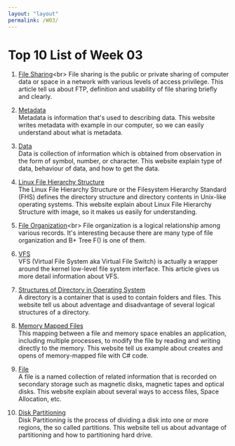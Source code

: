 ```yaml
---
layout: "layout"
permalink: /W03/
---
```


# Top 10 List of Week 03

1. [File Sharing](https://searchmobilecomputing.techtarget.com/definition/file-sharing#:~:text=File%20sharing%20is%20the%20public,various%20levels%20of%20access%20privilege.&text=FTP%20can%20be%20used%20to,from%20an%20FTP%20server%20site.)<br>
File sharing is the public or private sharing of computer data or space in a network with various levels of access privilege. 
This article tell us about FTP, definition and usability of file sharing briefly and clearly.

2. [Metadata](https://appkey.id/pembuatan-website/backend/metadata-adalah/)<br>
Metadata is information that's used to describing data.
This website writes metadata with example in our computer, so we can easily understand about what is metadata.

3. [Data](https://www.jojonomic.com/blog/data-adalah/)<br>
Data is collection of information which is obtained from observation in the form of symbol, number, or character.
This website explain type of data, behaviour of data, and how to get the data.

4. [Linux File Hierarchy Structure](https://www.geeksforgeeks.org/linux-file-hierarchy-structure/)<br>
The Linux File Hierarchy Structure or the Filesystem Hierarchy Standard (FHS) defines the directory structure and directory contents in Unix-like operating systems.
This website explain about Linux File Hierarchy Structure with image, so it makes us easily for understanding.  

5. [File Organization](https://www.javatpoint.com/dbms-file-organization#:~:text=File%20organization%20is%20a%20logical,placed%20on%20the%20storage%20medium.)<br>
File organization is a logical relationship among various records.
It's interesting because there are many type of file organization and B+ Tree F() is one of them.

6. [VFS](https://emmanuelbashorun.medium.com/linux-file-system-virtual-file-system-vfs-layer-part-3-79235c40a499)<br>
VFS (Virtual File System aka Virtual File Switch) is actually a wrapper around the kernel low-level file system interface.
This article gives us more detail information about VFS.

7. [Structures of Directory in Operating System](geeksforgeeks.org/structures-of-directory-in-operating-system/)<br>
A directory is a container that is used to contain folders and files.
This website tell us about adventage and disadvantage of several logical structures of a directory.

8. [Memory Mapped Files](https://docs.microsoft.com/en-us/dotnet/standard/io/memory-mapped-files)<br>
This mapping between a file and memory space enables an application, including multiple processes, to modify the file by reading and writing directly to the memory.
This website tell us example about creates and opens of memory-mapped file with C# code. 

9. [File](https://www.tutorialspoint.com/operating_system/os_file_system.htm)<br>
A file is a named collection of related information that is recorded on secondary storage such as magnetic disks, magnetic tapes and optical disks.
This website explain about several ways to access files, Space Allocation, etc. 

10. [Disk Partitioning](https://www.partitionwizard.com/help/what-is-disk-partitioning.html)<br>
Disk Partitioning is the process of dividing a disk into one or more regions, the so called partitions.
This website  tell us about advantage of partitioning and how to partitioning hard drive.
